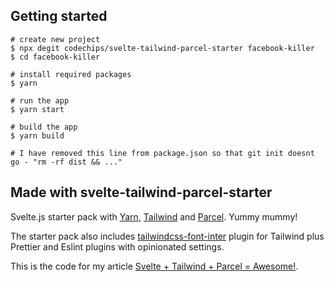
## Getting started

```
# create new project
$ npx degit codechips/svelte-tailwind-parcel-starter facebook-killer
$ cd facebook-killer

# install required packages
$ yarn

# run the app
$ yarn start

# build the app
$ yarn build

# I have removed this line from package.json so that git init doesnt go - "rm -rf dist && ..."
```

## Made with svelte-tailwind-parcel-starter

Svelte.js starter pack with [Yarn](https://yarnpkg.com/),
[Tailwind](https://tailwindcss.com/) and [Parcel](https://parceljs.org/). Yummy mummy!

The starter pack also includes
[tailwindcss-font-inter](https://github.com/semencov/tailwindcss-font-inter)
plugin for Tailwind plus Prettier and Eslint plugins with opinionated settings.

This is the code for my article [Svelte + Tailwind + Parcel = Awesome!](https://codechips.me/svelte-tailwind-parcel-awesome/).
